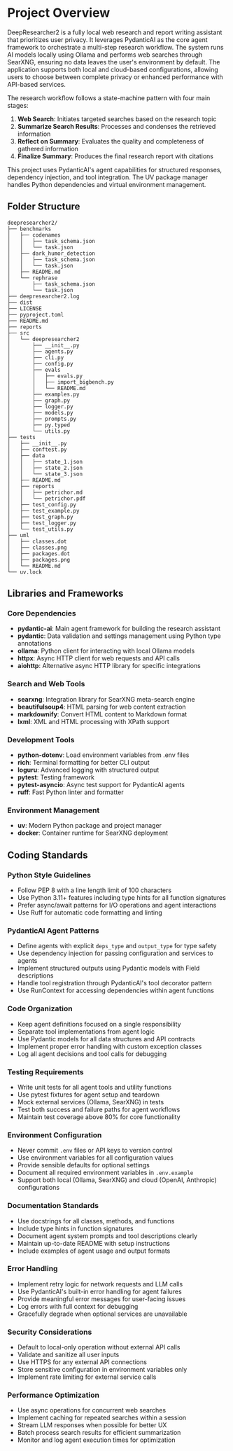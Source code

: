 # Project Overview

DeepResearcher2 is a fully local web research and report writing assistant that prioritizes user privacy. It leverages PydanticAI as the core agent framework to orchestrate a multi-step research workflow. The system runs AI models locally using Ollama and performs web searches through SearXNG, ensuring no data leaves the user's environment by default. The application supports both local and cloud-based configurations, allowing users to choose between complete privacy or enhanced performance with API-based services.

The research workflow follows a state-machine pattern with four main stages:
1. **Web Search**: Initiates targeted searches based on the research topic
2. **Summarize Search Results**: Processes and condenses the retrieved information
3. **Reflect on Summary**: Evaluates the quality and completeness of gathered information
4. **Finalize Summary**: Produces the final research report with citations

This project uses PydanticAI's agent capabilities for structured responses, dependency injection, and tool integration. The UV package manager handles Python dependencies and virtual environment management.

## Folder Structure

```
deepresearcher2/
├── benchmarks
│   ├── codenames
│   │   ├── task_schema.json
│   │   └── task.json
│   ├── dark_humor_detection
│   │   ├── task_schema.json
│   │   └── task.json
│   ├── README.md
│   └── rephrase
│       ├── task_schema.json
│       └── task.json
├── deepresearcher2.log
├── dist
├── LICENSE
├── pyproject.toml
├── README.md
├── reports
├── src
│   └── deepresearcher2
│       ├── __init__.py
│       ├── agents.py
│       ├── cli.py
│       ├── config.py
│       ├── evals
│       │   ├── evals.py
│       │   ├── import_bigbench.py
│       │   └── README.md
│       ├── examples.py
│       ├── graph.py
│       ├── logger.py
│       ├── models.py
│       ├── prompts.py
│       ├── py.typed
│       └── utils.py
├── tests
│   ├── __init__.py
│   ├── conftest.py
│   ├── data
│   │   ├── state_1.json
│   │   ├── state_2.json
│   │   └── state_3.json
│   ├── README.md
│   ├── reports
│   │   ├── petrichor.md
│   │   └── petrichor.pdf
│   ├── test_config.py
│   ├── test_example.py
│   ├── test_graph.py
│   ├── test_logger.py
│   └── test_utils.py
├── uml
│   ├── classes.dot
│   ├── classes.png
│   ├── packages.dot
│   ├── packages.png
│   └── README.md
└── uv.lock
```

## Libraries and Frameworks

### Core Dependencies
- **pydantic-ai**: Main agent framework for building the research assistant
- **pydantic**: Data validation and settings management using Python type annotations
- **ollama**: Python client for interacting with local Ollama models
- **httpx**: Async HTTP client for web requests and API calls
- **aiohttp**: Alternative async HTTP library for specific integrations

### Search and Web Tools
- **searxng**: Integration library for SearXNG meta-search engine
- **beautifulsoup4**: HTML parsing for web content extraction
- **markdownify**: Convert HTML content to Markdown format
- **lxml**: XML and HTML processing with XPath support

### Development Tools
- **python-dotenv**: Load environment variables from .env files
- **rich**: Terminal formatting for better CLI output
- **loguru**: Advanced logging with structured output
- **pytest**: Testing framework
- **pytest-asyncio**: Async test support for PydanticAI agents
- **ruff**: Fast Python linter and formatter

### Environment Management
- **uv**: Modern Python package and project manager
- **docker**: Container runtime for SearXNG deployment

## Coding Standards

### Python Style Guidelines
- Follow PEP 8 with a line length limit of 100 characters
- Use Python 3.11+ features including type hints for all function signatures
- Prefer async/await patterns for I/O operations and agent interactions
- Use Ruff for automatic code formatting and linting

### PydanticAI Agent Patterns
- Define agents with explicit `deps_type` and `output_type` for type safety
- Use dependency injection for passing configuration and services to agents
- Implement structured outputs using Pydantic models with Field descriptions
- Handle tool registration through PydanticAI's tool decorator pattern
- Use RunContext for accessing dependencies within agent functions

### Code Organization
- Keep agent definitions focused on a single responsibility
- Separate tool implementations from agent logic
- Use Pydantic models for all data structures and API contracts
- Implement proper error handling with custom exception classes
- Log all agent decisions and tool calls for debugging

### Testing Requirements
- Write unit tests for all agent tools and utility functions
- Use pytest fixtures for agent setup and teardown
- Mock external services (Ollama, SearXNG) in tests
- Test both success and failure paths for agent workflows
- Maintain test coverage above 80% for core functionality

### Environment Configuration
- Never commit `.env` files or API keys to version control
- Use environment variables for all configuration values
- Provide sensible defaults for optional settings
- Document all required environment variables in `.env.example`
- Support both local (Ollama, SearXNG) and cloud (OpenAI, Anthropic) configurations

### Documentation Standards
- Use docstrings for all classes, methods, and functions
- Include type hints in function signatures
- Document agent system prompts and tool descriptions clearly
- Maintain up-to-date README with setup instructions
- Include examples of agent usage and output formats

### Error Handling
- Implement retry logic for network requests and LLM calls
- Use PydanticAI's built-in error handling for agent failures
- Provide meaningful error messages for user-facing issues
- Log errors with full context for debugging
- Gracefully degrade when optional services are unavailable

### Security Considerations
- Default to local-only operation without external API calls
- Validate and sanitize all user inputs
- Use HTTPS for any external API connections
- Store sensitive configuration in environment variables only
- Implement rate limiting for external service calls

### Performance Optimization
- Use async operations for concurrent web searches
- Implement caching for repeated searches within a session
- Stream LLM responses when possible for better UX
- Batch process search results for efficient summarization
- Monitor and log agent execution times for optimization